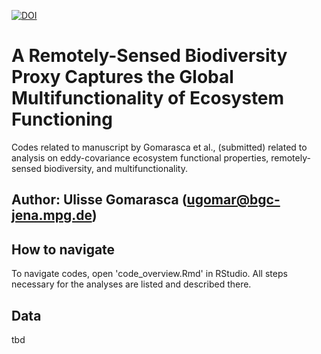 [![DOI](https://zenodo.org/badge/DOI/10.5281/zenodo.15482435.svg)](https://doi.org/10.5281/zenodo.15482435)

# A Remotely-Sensed Biodiversity Proxy Captures the Global Multifunctionality of Ecosystem Functioning
Codes related to manuscript by Gomarasca et al., (submitted) related to analysis on eddy-covariance ecosystem functional properties, remotely-sensed biodiversity, and multifunctionality.

## Author: Ulisse Gomarasca (ugomar@bgc-jena.mpg.de)

## How to navigate
To navigate codes, open 'code_overview.Rmd' in RStudio.
All steps necessary for the analyses are listed and described there.

## Data
tbd
